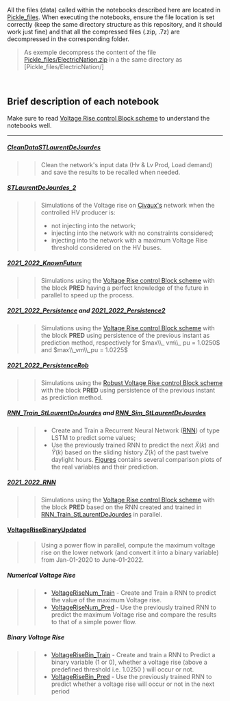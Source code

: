 All the files (data) called within the notebooks described here are located in [Pickle_files](../Pickle_files). When executing the notebooks, ensure the file location is set correctly (keep the same directory structure as this repository, and it should work just fine) and that all the compressed files (.zip, .7z) are decompressed in the corresponding folder. 
> As exemple decompress the content of the file [Pickle_files/ElectricNation.zip](../Pickle_files/ElectricNation.zip)  in a the same directory as  [Pickle_files/ElectricNation/]


</br> 


## Brief description of each  notebook

Make sure to read [Voltage Rise control Block scheme](../Docs/VRiseControlBlockScheme.pdf) to understand the notebooks well. 
***


##### [CleanDataSTLaurentDeJourdes](CleanDataSTLaurentDeJourdes.ipynb) 
> > Clean the network's input data (Hv & Lv Prod, Load demand) and save the results to be recalled when needed.

##### [STLaurentDeJourdes_2](STLaurentDeJourdes_2.ipynb)
> > Simulations of the Voltage rise on [Civaux's](../Pickle_files/CIVAUX.p) network when the controlled HV producer is: 
> > - not injecting into the network;
> > - injecting into the network with no constraints considered; 
> > - injecting into the network with a maximum Voltage Rise threshold considered on the HV buses.


##### [2021_2022_KnownFuture](2021_2022_KnownFuture.ipynb)
> > Simulations using the [Voltage Rise control Block scheme](../Docs/VRiseControlBlockScheme.pdf) with the block **PRED** having a perfect knowledge of the future in parallel to speed up the process.


##### [2021_2022_Persistence](2021_2022_Persistence.ipynb) and [2021_2022_Persistence2](2021_2022_Persistence2.ipynb)
> > Simulations using the [Voltage Rise control Block scheme](../Docs/VRiseControlBlockScheme.pdf) with the block **PRED** using persistence of the previous instant as prediction method, respectively for $max\\_ vm\\_ pu = 1.0250$ and $max\\_vm\\_pu = 1.0225$ 


##### [2021_2022_PersistenceRob](2021_2022_PersistenceRob.ipynb)
> > Simulations using the [Robust Voltage Rise control Block scheme](../Docs/VRiseControlBlockScheme.pdf) with the block **PRED** using persistence of the previous instant as prediction method.

##### [RNN_Train_StLaurentDeJourdes](RNN_Train_StLaurentDeJourdes.ipynb) and [RNN_Sim_StLaurentDeJourdes](RNN_Sim_StLaurentDeJourdes.ipynb)
> > - Create and Train a Recurrent Neural Network ([RNN](https://en.wikipedia.org/wiki/Recurrent_neural_network)) of type LSTM to predict some values; 
> > - Use the previously trained RNN to predict the next $\tilde{X}(k)$ and $\tilde{Y}(k)$ based on the sliding history $Z(k)$ of the past twelve daylight hours. [Figures](../Figures) contains several comparison plots of the real variables and their prediction.

##### [2021_2022_RNN](2021_2022_RNN.ipynb) 
> > Simulations using the [Voltage Rise control Block scheme](../Docs/VRiseControlBlockScheme.pdf) with the block **PRED** based on the RNN created and trained in [RNN_Train_StLaurentDeJourdes](RNN_Train_StLaurentDeJourdes.ipynb) in parallel.

#### [VoltageRiseBinaryUpdated](VoltageRiseBinaryUpdated.ipynb)
> >  Using a power flow in parallel, compute the maximum voltage rise on the lower network (and convert it into a binary variable) from Jan-01-2020 to  June-01-2022.

##### Numerical Voltage Rise  
> > - [VoltageRiseNum_Train](VoltageRiseNum_Train.ipynb) - Create and Train a RNN to predict the value of the maximum Voltage rise. 
> > - [VoltageRiseNum_Pred](VoltageRiseNum_Pred.ipynb) - Use the previously trained RNN to predict the maximum Voltage rise and compare the results to that of a simple power flow. 

##### Binary Voltage Rise  
> > - [VoltageRiseBin_Train](VoltageRiseBin_Train.ipynb) - Create and train a RNN to Predict a binary variable (1 or 0), whether a voltage rise (above a predefined threshold i.e. 1.0250 ) will occur or not.
> > - [VoltageRiseBin_Pred](VoltageRiseBin_Pred.ipynb) - Use the previously trained RNN to predict whether a voltage rise will occur or not in the next period
